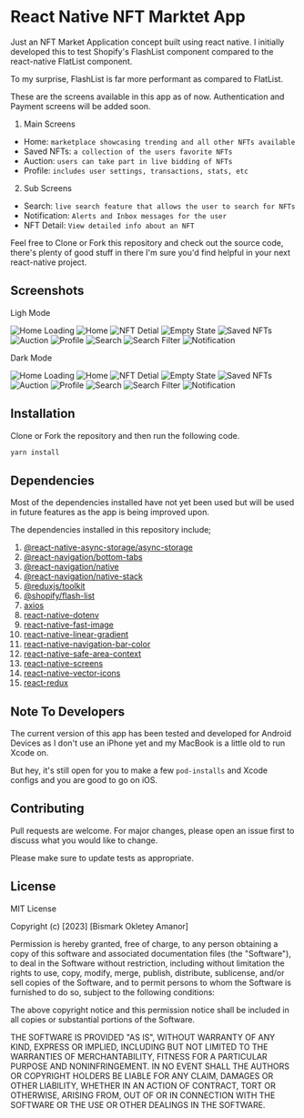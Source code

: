 # React Native NFT Marktet App

Just an NFT Market Application concept built using react native. I initially developed this to test Shopify's FlashList component compared to the react-native FlatList component.

To my surprise, FlashList is far more performant as compared to FlatList.

These are the screens available in this app as of now. Authentication and Payment screens will be added soon.

1. Main Screens

- Home: `marketplace showcasing trending and all other NFTs available`
- Saved NFTs: `a collection of the users favorite NFTs`
- Auction: `users can take part in live bidding of NFTs`
- Profile: `includes user settings, transactions, stats, etc`

2. Sub Screens

- Search: `live search feature that allows the user to search for NFTs`
- Notification: `Alerts and Inbox messages for the user`
- NFT Detail: `View detailed info about an NFT`

Feel free to Clone or Fork this repository and check out the source code, there's plenty of good stuff in there I'm sure you'd find helpful in your next react-native project.

## Screenshots

Ligh Mode

![Home Loading](https://raw.githubusercontent.com/BismarkCodes/rn-nft-market-app/main/assets/images/screenshots/loading_light.png)
![Home](https://raw.githubusercontent.com/BismarkCodes/rn-nft-market-app/main/assets/images/screenshots/home_light.png)
![NFT Detial](https://raw.githubusercontent.com/BismarkCodes/rn-nft-market-app/main/assets/images/screenshots/nft_2_light.png)
![Empty State](https://raw.githubusercontent.com/BismarkCodes/rn-nft-market-app/main/assets/images/screenshots/empty_light.png)
![Saved NFTs](https://raw.githubusercontent.com/BismarkCodes/rn-nft-market-app/main/assets/images/screenshots/saved_light.png)
![Auction](https://raw.githubusercontent.com/BismarkCodes/rn-nft-market-app/main/assets/images/screenshots/auction_light.png)
![Profile](https://raw.githubusercontent.com/BismarkCodes/rn-nft-market-app/main/assets/images/screenshots/profile_light.png)
![Search](https://raw.githubusercontent.com/BismarkCodes/rn-nft-market-app/main/assets/images/screenshots/search_light.png)
![Search Filter](https://raw.githubusercontent.com/BismarkCodes/rn-nft-market-app/main/assets/images/screenshots/search_filter_light.png)
![Notification](https://raw.githubusercontent.com/BismarkCodes/rn-nft-market-app/main/assets/images/screenshots/notification_light.png)


Dark Mode

![Home Loading](https://raw.githubusercontent.com/BismarkCodes/rn-nft-market-app/main/assets/images/screenshots/loading_drk.png)
![Home](https://raw.githubusercontent.com/BismarkCodes/rn-nft-market-app/main/assets/images/screenshots/home_drk.png)
![NFT Detial](https://raw.githubusercontent.com/BismarkCodes/rn-nft-market-app/main/assets/images/screenshots/nft_drk.png)
![Empty State](https://raw.githubusercontent.com/BismarkCodes/rn-nft-market-app/main/assets/images/screenshots/empty_drk.png)
![Saved NFTs](https://raw.githubusercontent.com/BismarkCodes/rn-nft-market-app/main/assets/images/screenshots/saved_drk.png)
![Auction](https://raw.githubusercontent.com/BismarkCodes/rn-nft-market-app/main/assets/images/screenshots/auction_drk.png)
![Profile](https://raw.githubusercontent.com/BismarkCodes/rn-nft-market-app/main/assets/images/screenshots/profile_dark.png)
![Search](https://raw.githubusercontent.com/BismarkCodes/rn-nft-market-app/main/assets/images/screenshots/search_drk.png)
![Search Filter](https://raw.githubusercontent.com/BismarkCodes/rn-nft-market-app/main/assets/images/screenshots/search_filter_drk.png)
![Notification](https://raw.githubusercontent.com/BismarkCodes/rn-nft-market-app/main/assets/images/screenshots/notification_drk.png)

## Installation

Clone or Fork the repository and then run the following code.

```bash
yarn install
```

## Dependencies

Most of the dependencies installed have not yet been used but will be used in future features as the app is being improved upon.

The dependencies installed in this repository include;

1. [@react-native-async-storage/async-storage](https://react-native-async-storage.github.io/async-storage/docs/install/)
2. [@react-navigation/bottom-tabs](https://reactnavigation.org/docs/bottom-tab-navigator/)
3. [@react-navigation/native](https://reactnavigation.org/docs/getting-started)
4. [@react-navigation/native-stack](https://reactnavigation.org/docs/hello-react-navigation)
5. [@reduxjs/toolkit](https://redux-toolkit.js.org/)
6. [@shopify/flash-list](https://shopify.github.io/flash-list/docs/)
7. [axios](https://axios-http.com/docs/intro)
8. [react-native-dotenv](https://github.com/goatandsheep/react-native-dotenv)
9. [react-native-fast-image](https://github.com/DylanVann/react-native-fast-image/issues)
10. [react-native-linear-gradient](https://github.com/react-native-linear-gradient/react-native-linear-gradient)
11. [react-native-navigation-bar-color](https://github.com/thebylito/react-native-navigation-bar-color)
12. [react-native-safe-area-context](https://github.com/th3rdwave/react-native-safe-area-context)
13. [react-native-screens](https://github.com/software-mansion/react-native-screens)
14. [react-native-vector-icons](https://github.com/oblador/react-native-vector-icons)
15. [react-redux](https://react-redux.js.org/introduction/getting-started)

## Note To Developers

The current version of this app has been tested and developed for Android Devices as I don't use an iPhone yet and my MacBook is a little old to run Xcode on.

But hey, it's still open for you to make a few `pod-installs` and Xcode configs and you are good to go on iOS.

## Contributing

Pull requests are welcome. For major changes, please open an issue first
to discuss what you would like to change.

Please make sure to update tests as appropriate.

## License

MIT License

Copyright (c) [2023] [Bismark Okletey Amanor]

Permission is hereby granted, free of charge, to any person obtaining a copy
of this software and associated documentation files (the "Software"), to deal
in the Software without restriction, including without limitation the rights
to use, copy, modify, merge, publish, distribute, sublicense, and/or sell
copies of the Software, and to permit persons to whom the Software is
furnished to do so, subject to the following conditions:

The above copyright notice and this permission notice shall be included in all
copies or substantial portions of the Software.

THE SOFTWARE IS PROVIDED "AS IS", WITHOUT WARRANTY OF ANY KIND, EXPRESS OR
IMPLIED, INCLUDING BUT NOT LIMITED TO THE WARRANTIES OF MERCHANTABILITY,
FITNESS FOR A PARTICULAR PURPOSE AND NONINFRINGEMENT. IN NO EVENT SHALL THE
AUTHORS OR COPYRIGHT HOLDERS BE LIABLE FOR ANY CLAIM, DAMAGES OR OTHER
LIABILITY, WHETHER IN AN ACTION OF CONTRACT, TORT OR OTHERWISE, ARISING FROM,
OUT OF OR IN CONNECTION WITH THE SOFTWARE OR THE USE OR OTHER DEALINGS IN THE
SOFTWARE.
